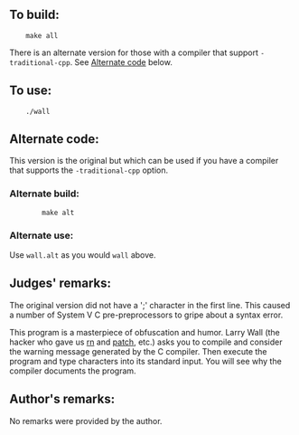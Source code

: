 ## To build:

``` <!---sh-->
    make all
```

There is an alternate version for those with a compiler that support
`-traditional-cpp`. See [Alternate code](#alternate-code) below.


## To use:

``` <!---sh-->
    ./wall
```


## Alternate code:

This version is the original but which can be used if you have a compiler that
supports the `-traditional-cpp` option.


### Alternate build:

``` <!--sh-->
        make alt
```


### Alternate use:

Use `wall.alt` as you would `wall` above.


## Judges' remarks:

The original version did not have a ';' character in the first line.
This caused a number of System V C pre-preprocessors to gripe about a
syntax error.

This program is a masterpiece of obfuscation and humor.  Larry Wall (the hacker
who gave us [rn](https://en.wikipedia.org/wiki/Rn_&#x28;newsreader&#x29;) and
[patch](https://en.wikipedia.org/wiki/Patch_&#x28;Unix&#x29;), etc.) asks you to compile and
consider the warning message generated by the C compiler.  Then execute the
program and type characters into its standard input.  You will see why the
compiler documents the program.


## Author's remarks:

No remarks were provided by the author.


<!--

    Copyright © 1984-2024 by Landon Curt Noll. All Rights Reserved.

    You are free to share and adapt this file under the terms of this license:

        Creative Commons Attribution-ShareAlike 4.0 International (CC BY-SA 4.0)

    For more information, see:

        https://creativecommons.org/licenses/by-sa/4.0/

-->
